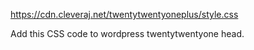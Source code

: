https://cdn.cleveraj.net/twentytwentyoneplus/style.css

Add this CSS code to wordpress twentytwentyone head.
